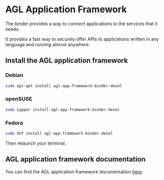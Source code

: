 # AGL Application Framework

The binder provides a way to connect applications to the services that it
needs.

It provides a fast way to securely offer APIs to applications written in any
language and running almost anywhere.
## Install the AGL application framework
### Debian

```bash
sudo apt-get install agl-app-framework-binder-devel
```

### openSUSE

```bash
sudo zypper install agl-app-framework-binder-devel
```

### Fedora

```bash
sudo dnf install agl-app-framework-binder-devel
```

Then relaunch your terminal.

## AGL application framework documentation

You can find the AGL application framework documentation
 [here](http://docs.automotivelinux.org/docs/apis_services/en/dev/reference/af-main/0-introduction.html
).
